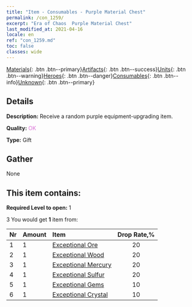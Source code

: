 ```yaml
---
title: "Item - Consumables - Purple Material Chest"
permalink: /con_1259/
excerpt: "Era of Chaos  Purple Material Chest"
last_modified_at: 2021-04-16
locale: en
ref: "con_1259.md"
toc: false
classes: wide
---
```

 [Materials](/Items/){: .btn .btn--primary}[Artifacts](/Items/Artifacts/){: .btn .btn--success}[Units](/Items/Units/){: .btn .btn--warning}[Heroes](/Items/Heroes/){: .btn .btn--danger}[Consumables](/Items/Consumables/){: .btn .btn--info}[Unknown](/Items/Unknown/){: .btn .btn--primary}

## Details
 **Description:** Receive a random purple equipment-upgrading item.

 **Quality:** <span style="color: #DA70D6">OK</span>

 **Type:** Gift

## Gather

  None

## This item contains:

 **Required Level to open:** 1

 3 You would get **1** item  from:

  | Nr | Amount |     Item    | Drop Rate,% |
  |:---|:-------|:------------|:---------:|
  | 1 | 1 | [Exceptional Ore](/Items/mat_33/) | 20 | 
  | 2 | 1 | [Exceptional Wood](/Items/mat_34/) | 20 | 
  | 3 | 1 | [Exceptional Mercury](/Items/mat_35/) | 20 | 
  | 4 | 1 | [Exceptional Sulfur](/Items/mat_36/) | 20 | 
  | 5 | 1 | [Exceptional Gems](/Items/mat_37/) | 10 | 
  | 6 | 1 | [Exceptional Crystal](/Items/mat_38/) | 10 | 
